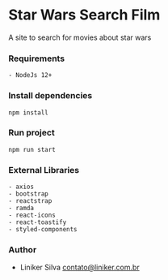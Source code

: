 # Star Wars Search Film

A site to search for movies about star wars

### Requirements
    - NodeJs 12+

### Install dependencies

```
npm install
```
### Run project

```
npm run start
```

### External Libraries
    - axios
    - bootstrap
    - reactstrap
    - ramda
    - react-icons
    - react-toastify
    - styled-components

### Author
- Liniker Silva <contato@liniker.com.br>